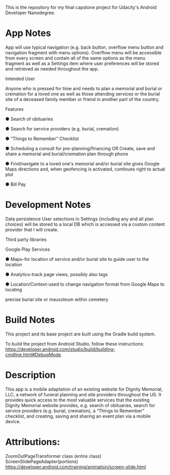 This is the repository for my final capstone project for Udacity's Android Developer Nanodegree.

# App Notes

App will use typical navigation (e.g. back button, overflow menu button and navigation fragment with menu options). Overflow menu will be accessible from every screen and contain all of the same options as the menu fragment as well as a Settings item where user preferences will be stored and retrieved as needed throughout the app.

Intended User

Anyone who is pressed for time and needs to plan a memorial and burial or cremation for a loved one as well as those attending services or the burial site of a deceased family member or friend in another part of the country.

Features

● Search of obituaries

● Search for service providers (e.g. burial, cremation)

● “Things to Remember” Checklist

● Scheduling a consult for pre-planning/financing OR Create, save and share a memorial
and burial/cremation plan through phone

● Find/navigate to a loved one's memorial and/or burial site gives Google Maps directions
and, when geofencing is activated, continues right to actual plot

● Bill Pay


# Development Notes

Data persistence
User selections in Settings (including any and all plan choices) will be stored to a local DB which is accessed via a custom content provider that I will create.

Third party libraries

Google Play Services 

● Maps-for location of service and/or burial site to guide user to the location

● Analytics-track page views, possibly also tags

● Location/Context-used to change navigation format from Google Maps to locating

precise burial site or mausoleum within cemetery

# Build Notes

This project and its base project are built using the Gradle build system.

To build the project from Android Studio, follow these instructions: https://developer.android.com/studio/build/building-cmdline.html#DebugMode.

# Description

This app is a mobile adaptation of an existing website for Dignity Memorial, LLC, a network of funeral planning and site providers throughout the US. It provides quick access to the most valuable services that the existing Dignity Memorial website provides, e.g. search of obituaries, search for service providers (e.g. burial, cremation), a “Things to Remember” checklist, and creating, saving and sharing an event plan via a mobile device.

# Attributions:
ZoomOutPageTransformer class (entire class)
ScreenSlidePageAdapter(portions)
https://developer.android.com/training/animation/screen-slide.html






